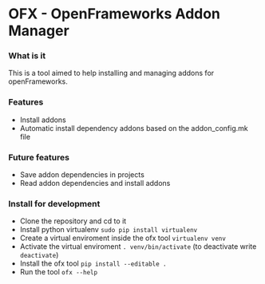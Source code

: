 OFX - OpenFrameworks Addon Manager
===
### What is it
This is a tool aimed to help installing and managing addons for openFrameworks. 

### Features
- Install addons
- Automatic install dependency addons based on the addon_config.mk file

### Future features
- Save addon dependencies in projects
- Read addon dependencies and install addons

### Install for development
- Clone the repository and cd to it
- Install python virtualenv `sudo pip install virtualenv`
- Create a virtual enviroment inside the ofx tool `virtualenv venv`
- Activate the virtual enviroment `. venv/bin/activate` (to deactivate write `deactivate`)
- Install the ofx tool `pip install --editable .`
- Run the tool `ofx --help`

